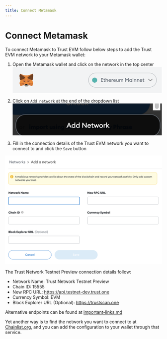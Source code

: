 ```yaml
---
title: Connect Metamask
---
```


# Connect Metamask

To connect Metamask to Trust EVM follow below steps to add the Trust EVM network to your Metamask wallet:

1. Open the Metamask wallet and click on the network in the top center
![metamask top network button](./images/metamask_top_network_button.png)

2. Click on `Add network` at the end of the dropdown list
![metamask top network button](./images/metamask_add_network_button.png)

3. Fill in the connection details of the Trust EVM network you want to connect to and click the `Save` button

![metamask_add_network_form](./images/metamask_add_network_form.png)

The Trust Network Testnet Preview connection details follow:

* Network Name: Trust Network Testnet Preview
* Chain ID: 15555
* New RPC URL: https://api.testnet-dev.trust.one
* Currency Symbol: EVM
* Block Explorer URL (Optional): https://trustscan.one

Alternative endpoints can be found at [important-links.md](important-links.md "mention")

Yet another way is to find the network you want to connect to at [Chainlist.org](https://chainlist.org/), and you can add the configuration to your wallet through that service.
